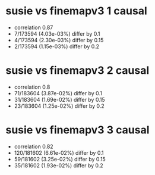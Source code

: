 # susie vs finemapv3  1 causal

- correlation 0.87
- 7/173594 (4.03e-03%) differ by 0.1
- 4/173594 (2.30e-03%) differ by 0.15
- 2/173594 (1.15e-03%) differ by 0.2


# susie vs finemapv3  2 causal

- correlation 0.8
- 71/183604 (3.87e-02%) differ by 0.1
- 31/183604 (1.69e-02%) differ by 0.15
- 23/183604 (1.25e-02%) differ by 0.2


# susie vs finemapv3  3 causal

- correlation 0.82
- 120/181602 (6.61e-02%) differ by 0.1
- 59/181602 (3.25e-02%) differ by 0.15
- 35/181602 (1.93e-02%) differ by 0.2


